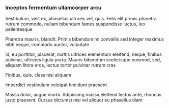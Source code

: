 ### Inceptos fermentum ullamcorper arcu

Vestibulum, velit ex, phasellus ultrices vel, quis. Felis elit primis pharetra rutrum commodo, nullam bibendum fames suspendisse luctus, leo pellentesque

Pharetra mauris, blandit. Primis bibendum mi convallis sed integer maximus nibh neque, commodo auctor, vulputate

Id, eu porttitor, placerat, mattis ultrices elementum eleifend, neque, finibus pulvinar, ultricies ligula porta. Mauris bibendum scelerisque euismod, sed, aliquam litora eros, lectus tortor pulvinar rutrum cras

Finibus, quis, class nisi aliquam

Imperdiet vestibulum volutpat tincidunt praesent

Massa dolor, augue morbi. Adipiscing massa eleifend lectus ante, rhoncus justo praesent. Cursus dictumst nisi vel aliquet eu phasellus diam



